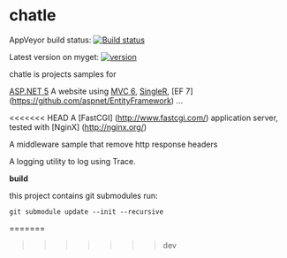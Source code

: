 chatle
======
AppVeyor build status: [![Build status](https://ci.appveyor.com/api/projects/status/4q8ib00p44p1n6wv/branch/master?svg=true)](https://ci.appveyor.com/project/aguacongas/chatle/branch/master)

Latest version on myget: [![version](https://img.shields.io/myget/chatle/v/ChatLe.HttpUtility.svg?style=flat)](https://www.myget.org/F/chatle/)

chatle is projects samples for 

[ASP.NET 5](https://github.com/aspnet/home)
A website using [MVC 6](https://github.com/aspnet/mvc), [SingleR](https://github.com/aspnet/signalR-Server), [EF 7] (https://github.com/aspnet/EntityFramework) ...

<<<<<<< HEAD
A [FastCGI] (http://www.fastcgi.com/) application server, tested with [NginX] (http://nginx.org/)

A middleware sample that remove http response headers

A logging utility to log using Trace.

**build**

this project contains git submodules run:

    git submodule update --init --recursive
=======
>>>>>>> dev
